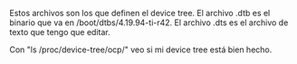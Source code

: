 Estos archivos son los que definen el device tree. El archivo .dtb es el binario que va en /boot/dtbs/4.19.94-ti-r42.
El archivo .dts es el archivo de texto que tengo que editar.

Con "ls /proc/device-tree/ocp/" veo si mi device tree está bien hecho.

